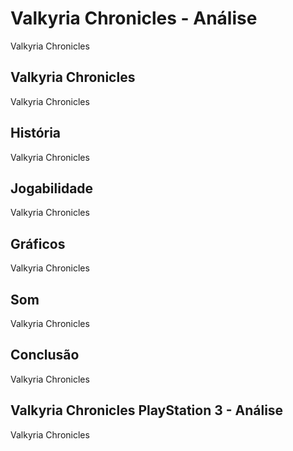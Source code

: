 ---
---

# Valkyria Chronicles - Análise

Valkyria Chronicles

## Valkyria Chronicles

Valkyria Chronicles

## História

Valkyria Chronicles

## Jogabilidade

Valkyria Chronicles

## Gráficos

Valkyria Chronicles

## Som

Valkyria Chronicles

## Conclusão

Valkyria Chronicles

## Valkyria Chronicles PlayStation 3 - Análise

Valkyria Chronicles
